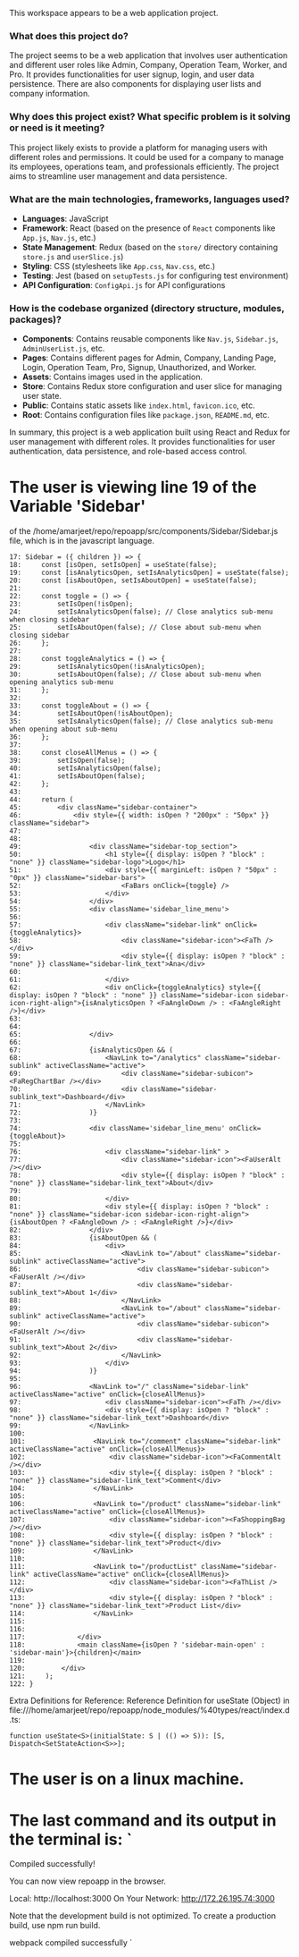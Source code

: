 This workspace appears to be a web application project. 

### What does this project do?
The project seems to be a web application that involves user authentication and different user roles like Admin, Company, Operation Team, Worker, and Pro. It provides functionalities for user signup, login, and user data persistence. There are also components for displaying user lists and company information.

### Why does this project exist? What specific problem is it solving or need is it meeting?
This project likely exists to provide a platform for managing users with different roles and permissions. It could be used for a company to manage its employees, operations team, and professionals efficiently. The project aims to streamline user management and data persistence.

### What are the main technologies, frameworks, languages used?
- **Languages**: JavaScript
- **Framework**: React (based on the presence of `React` components like `App.js`, `Nav.js`, etc.)
- **State Management**: Redux (based on the `store/` directory containing `store.js` and `userSlice.js`)
- **Styling**: CSS (stylesheets like `App.css`, `Nav.css`, etc.)
- **Testing**: Jest (based on `setupTests.js` for configuring test environment)
- **API Configuration**: `ConfigApi.js` for API configurations

### How is the codebase organized (directory structure, modules, packages)?
- **Components**: Contains reusable components like `Nav.js`, `Sidebar.js`, `AdminUserList.js`, etc.
- **Pages**: Contains different pages for Admin, Company, Landing Page, Login, Operation Team, Pro, Signup, Unauthorized, and Worker.
- **Assets**: Contains images used in the application.
- **Store**: Contains Redux store configuration and user slice for managing user state.
- **Public**: Contains static assets like `index.html`, `favicon.ico`, etc.
- **Root**: Contains configuration files like `package.json`, `README.md`, etc.

In summary, this project is a web application built using React and Redux for user management with different roles. It provides functionalities for user authentication, data persistence, and role-based access control.
# The user is viewing line 19 of the Variable 'Sidebar'
 of the /home/amarjeet/repo/repoapp/src/components/Sidebar/Sidebar.js file, which is in the javascript language.

```
17: Sidebar = ({ children }) => {
18:     const [isOpen, setIsOpen] = useState(false);
19:     const [isAnalyticsOpen, setIsAnalyticsOpen] = useState(false);
20:     const [isAboutOpen, setIsAboutOpen] = useState(false);
21: 
22:     const toggle = () => {
23:         setIsOpen(!isOpen);
24:         setIsAnalyticsOpen(false); // Close analytics sub-menu when closing sidebar
25:         setIsAboutOpen(false); // Close about sub-menu when closing sidebar
26:     };
27: 
28:     const toggleAnalytics = () => {
29:         setIsAnalyticsOpen(!isAnalyticsOpen);
30:         setIsAboutOpen(false); // Close about sub-menu when opening analytics sub-menu
31:     };
32: 
33:     const toggleAbout = () => {
34:         setIsAboutOpen(!isAboutOpen);
35:         setIsAnalyticsOpen(false); // Close analytics sub-menu when opening about sub-menu
36:     };
37: 
38:     const closeAllMenus = () => {
39:         setIsOpen(false);
40:         setIsAnalyticsOpen(false);
41:         setIsAboutOpen(false);
42:     };
43: 
44:     return (
45:         <div className="sidebar-container">
46:             <div style={{ width: isOpen ? "200px" : "50px" }} className="sidebar">
47: 
48: 
49:                 <div className="sidebar-top_section">
50:                     <h1 style={{ display: isOpen ? "block" : "none" }} className="sidebar-logo">Logo</h1>
51:                     <div style={{ marginLeft: isOpen ? "50px" : "0px" }} className="sidebar-bars">
52:                         <FaBars onClick={toggle} />
53:                     </div>
54:                 </div>
55:                 <div className='sidebar_line_menu'>
56: 
57:                     <div className="sidebar-link" onClick={toggleAnalytics}>
58:                         <div className="sidebar-icon"><FaTh /></div>
59:                         <div style={{ display: isOpen ? "block" : "none" }} className="sidebar-link_text">Ana</div>
60: 
61:                     </div>
62:                     <div onClick={toggleAnalytics} style={{ display: isOpen ? "block" : "none" }} className="sidebar-icon sidebar-icon-right-align">{isAnalyticsOpen ? <FaAngleDown /> : <FaAngleRight />}</div>
63: 
64: 
65:                 </div>
66: 
67:                 {isAnalyticsOpen && (
68:                     <NavLink to="/analytics" className="sidebar-sublink" activeClassName="active">
69:                         <div className="sidebar-subicon"><FaRegChartBar /></div>
70:                         <div className="sidebar-sublink_text">Dashboard</div>
71:                     </NavLink>
72:                 )}
73: 
74:                 <div className='sidebar_line_menu' onClick={toggleAbout}>
75: 
76:                     <div className="sidebar-link" >
77:                         <div className="sidebar-icon"><FaUserAlt /></div>
78:                         <div style={{ display: isOpen ? "block" : "none" }} className="sidebar-link_text">About</div>
79: 
80:                     </div>
81:                     <div style={{ display: isOpen ? "block" : "none" }} className="sidebar-icon sidebar-icon-right-align">{isAboutOpen ? <FaAngleDown /> : <FaAngleRight />}</div>
82:                 </div>
83:                 {isAboutOpen && (
84:                     <div>
85:                         <NavLink to="/about" className="sidebar-sublink" activeClassName="active">
86:                             <div className="sidebar-subicon"><FaUserAlt /></div>
87:                             <div className="sidebar-sublink_text">About 1</div>
88:                         </NavLink>
89:                         <NavLink to="/about" className="sidebar-sublink" activeClassName="active">
90:                             <div className="sidebar-subicon"><FaUserAlt /></div>
91:                             <div className="sidebar-sublink_text">About 2</div>
92:                         </NavLink>
93:                     </div>
94:                 )}
95: 
96:                 <NavLink to="/" className="sidebar-link" activeClassName="active" onClick={closeAllMenus}>
97:                     <div className="sidebar-icon"><FaTh /></div>
98:                     <div style={{ display: isOpen ? "block" : "none" }} className="sidebar-link_text">Dashboard</div>
99:                 </NavLink>
100: 
101:                 <NavLink to="/comment" className="sidebar-link" activeClassName="active" onClick={closeAllMenus}>
102:                     <div className="sidebar-icon"><FaCommentAlt /></div>
103:                     <div style={{ display: isOpen ? "block" : "none" }} className="sidebar-link_text">Comment</div>
104:                 </NavLink>
105: 
106:                 <NavLink to="/product" className="sidebar-link" activeClassName="active" onClick={closeAllMenus}>
107:                     <div className="sidebar-icon"><FaShoppingBag /></div>
108:                     <div style={{ display: isOpen ? "block" : "none" }} className="sidebar-link_text">Product</div>
109:                 </NavLink>
110: 
111:                 <NavLink to="/productList" className="sidebar-link" activeClassName="active" onClick={closeAllMenus}>
112:                     <div className="sidebar-icon"><FaThList /></div>
113:                     <div style={{ display: isOpen ? "block" : "none" }} className="sidebar-link_text">Product List</div>
114:                 </NavLink>
115: 
116: 
117:             </div>
118:             <main className={isOpen ? 'sidebar-main-open' : 'sidebar-main'}>{children}</main>
119: 
120:         </div>
121:     );
122: }
```

Extra Definitions for Reference:
Reference Definition for useState (Object) in file:///home/amarjeet/repo/repoapp/node_modules/%40types/react/index.d.ts:
```
function useState<S>(initialState: S | (() => S)): [S, Dispatch<SetStateAction<S>>];
```

# The user is on a linux machine.

# The last command and its output in the terminal is: `
Compiled successfully!

You can now view repoapp in the browser.

  Local:            http://localhost:3000
  On Your Network:  http://172.26.195.74:3000

Note that the development build is not optimized.
To create a production build, use npm run build.

webpack compiled successfully
`

